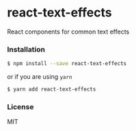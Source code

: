 # react-text-effects

React components for common text effects

### Installation

```bash
$ npm install --save react-text-effects
```

or if you are using `yarn`

```bash
$ yarn add react-text-effects
```

### License

MIT